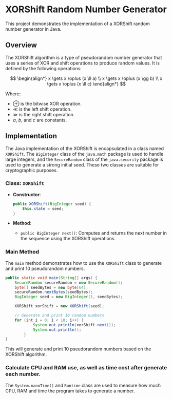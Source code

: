 # XORShift Random Number Generator

This project demonstrates the implementation of a XORShift random number generator in Java.

## Overview

The XORShift algorithm is a type of pseudorandom number generator that uses a series of XOR and shift operations to produce random values. It is defined by the following operations:

$$
\begin{align*}
x \gets x \oplus (x \ll a) \\
x \gets x \oplus (x \gg b) \\
x \gets x \oplus (x \ll c)
\end{align*}
$$

Where:
- $\oplus$ is the bitwise XOR operation.
- $\ll$ is the left shift operation.
- $\gg$ is the right shift operation.
- $a$, $b$, and $c$ are constants.

## Implementation

The Java implementation of the XORShift is encapsulated in a class named `XORShift`. The `BigInteger` class of the `java.math` package is used to handle large integers, and the `SecureRandom` class of the `java.security` package is used to generate a strong initial seed. These two classes are suitable for cryptographic purposes.

### Class: `XORShift`

- **Constructor**:
  ```java
  public XORShift(BigInteger seed) {
      this.state = seed;
  }
  ```

- **Method**:
  - `public BigInteger next()`: Computes and returns the next number in the sequence using the XORShift operations.

### Main Method

The `main` method demonstrates how to use the `XORShift` class to generate and print 10 pseudorandom numbers.

```java
public static void main(String[] args) {
    SecureRandom secureRandom = new SecureRandom();
    byte[] seedBytes = new byte[64];
    secureRandom.nextBytes(seedBytes);
    BigInteger seed = new BigInteger(1, seedBytes);

    XORShift xorShift = new XORShift(seed);

    // Generate and print 10 random numbers
    for (int i = 0; i < 10; i++) {
            System.out.println(xorShift.next());
            System.out.println();
        }
}
```

This will generate and print 10 pseudorandom numbers based on the XORShift algorithm.

### Calculate CPU and RAM use, as well as time cost after generate each number.
The `System.nanoTime()` and `Runtime` class are used to measure how much CPU, RAM and time the program takes to generate a number.
